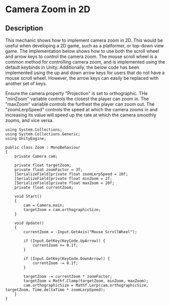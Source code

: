 # Camera Zoom in 2D

## Description
This mechanic shows how to implement camera zoom in 2D. This would be useful when developing a 2D game,
such as a platformer, or top-down view game. The implementation below shows how to use both the 
scroll wheel and arrow keys to control the camera zoom. The mouse scroll wheel is a common method for
controlling camera zoom, and is implemented using the default keybinds in Unity. Additionally,
the below code has been implemented using the up and down arrow keys for users that do not have
a mouse scroll wheel. However, the arrow keys can easily be replaced with another set of keys.

Ensure the camera property "Projection" is set to orthographic. THe "minZoom" variable controls
the closest the player can zoom in. The "maxZoom" variable controls the furthest the player can zoom
out. The "zoomLerpSpeed" controls the speed at which the camera zooms in and increasing its value 
will speed up the rate at which the camera smoothly zooms, and vice versa.

    using System.Collections;
    using System.Collections.Generic;
    using UnityEngine;

    public class Zoom : MonoBehaviour
    {
        private Camera cam;

        private float targetZoom;
        private float zoomFactor = 3f;
        [SerializeField]private float zoomLerpSpeed = 10f;
        [SerializeField]private float minZoom = 2f;
        [SerializeField]private float maxZoom = 20f;
        private float currentZoom;

        void Start()
        {
            cam = Camera.main;
            targetZoom = cam.orthographicSize;
        }

        void Update()
        {
            currentZoom = -Input.GetAxis("Mouse ScrollWheel");

            if (Input.GetKey(KeyCode.UpArrow)) {
                currentZoom += 0.1f;
            }

            if (Input.GetKey(KeyCode.DownArrow)) {
                currentZoom -= 0.1f;
            }

            targetZoom -= currentZoom * zoomFactor;
            targetZoom = Mathf.Clamp(targetZoom, minZoom, maxZoom);
            cam.orthographicSize = Mathf.Lerp(cam.orthographicSize, targetZoom, Time.deltaTime * zoomLerpSpeed);
        }
    }
